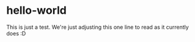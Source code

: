 # hello-world
This is just a test.
We're just adjusting this one line to read as it currently does :D
